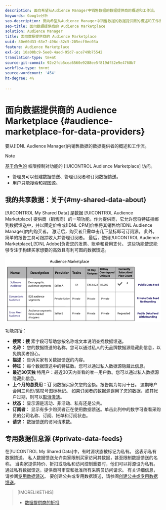 ```yaml
---
description: 面向希望从Audience Manager中销售数据的数据提供商的概述和工作流。
keywords: Google分析
seo-description: 面向希望从Audience Manager中销售数据的数据提供商的概述和工作流。
seo-title: 面向数据提供商的 Audience Marketplace
solution: Audience Manager
title: 面向数据提供商的 Audience Marketplace
uuid: 80e60d33-63e7-496c-82c5-205ecf0ec03a
feature: Audience Marketplace
exl-id: 10a00bc9-5ee0-4aed-95d7-ace749b75542
translation-type: tm+mt
source-git-commit: 92e2fcb5cea6560e9288ee5f819df52e9e4768b7
workflow-type: tm+mt
source-wordcount: '454'
ht-degree: 4%

---
```


# 面向数据提供商的 Audience Marketplace {#audience-marketplace-for-data-providers}

要从[!DNL Audience Manager]内销售数据的数据提供者的概述和工作流。

<!-- c_marketplace_provider.xml -->

>[!NOTE]
>
>[基于角色的](../../../reporting/reports-dashboard.md) 权限控制对功能的 [!UICONTROL Audience Marketplace] 访问。
>
>* 管理员可以创建数据馈送、管理订阅者和订阅数据馈送。
>* 用户只能搜索和视图源。


## 我的共享数据：关于{#my-shared-data-about}

[!UICONTROL My Shared Data] 是数据 [!UICONTROL Audience Marketplace] 提供商（销售商）的一项功能。作为提供商，它允许您将特征捆绑到数据馈送中，并以固定价格或[!DNL CPM]价格将其销售给[!DNL Audience Manager]内的购买者。 激活后，购买者只需单击几下鼠标即可订阅源。 此外，简单的报告工具可跟踪收入并管理订阅者。 最后，使用[!UICONTROL Audience Marketplace],[!DNL Adobe]负责您的发票、账单和费用支付。 这些功能使您能够专注于构建买家想要的高效且有利可图的数据馈送。

![](assets/seller_marketplace.png)

<!-- c_myshared_data.xml -->

功能包括：

* **搜索：搜** 索字段可帮助您按名称或文本说明查找数据馈送。
* **名称：** 您的数据馈送的名称。您可以通过私人的无品牌数据源隐藏此信息，以免购买者担心。
* **描述：** 告诉买家有关数据馈送的内容。
* **特征：** 每个数据馈送中的特征数。您可以通过私人数据源隐藏此信息。
* **最近30天独** 特用户：最近30天内查看的唯一用户数。您可以通过私人数据源隐藏此信息。
* **上个月的总费用：订** 阅数据买家欠您的金额。报告期为每月十日。 逾期帐户会用三角形/感叹号图标标记。 如果订阅者的数据源误用了您的数据，或其帐户过期，则可以[取消激活](../../../features/audience-marketplace/marketplace-data-providers/marketplace-create-manage-feeds.md#deactivate-data-feed)。
* **状态：**  显示源是活动、非活动、私有还是公共。
* **订阅者：** 显示有多少购买者正在使用数据馈送。单击此列中的数字可查看采购员的公司名称、订阅、帐单和订阅状态。
* **请求：** 数据馈送的访问请求数。

## 专用数据信息源 {#private-data-feeds}

在[!UICONTROL My Shared Data]中，有时源状态被标记为私有。 这表示私有数据馈送。 私人数据馈送允许卖家限制买家访问其数据，甚至限制数据馈送的名称。 当卖家提供特价、折扣或隐私和访问控制重要时，他们可以将源设为私有。 通过私有数据馈送，提供商可审查和批准所有采购员访问请求。 有关详细信息，请参阅[专用数据馈送](../../../features/audience-marketplace/marketplace-private-feeds.md)。 要创建公共或专用数据馈送，请参阅[创建公共或专用数据馈送](../../../features/audience-marketplace/marketplace-data-providers/marketplace-create-manage-feeds.md#create-public-private-data-feed)。

>[!MORELIKETHIS]
>
>* [数据提供商的折扣](../../../features/audience-marketplace/marketplace-data-providers/marketplace-create-manage-feeds.md#discounts)

